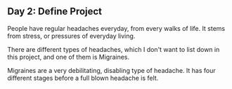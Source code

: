 ## Day 2: Define Project

People have regular headaches everyday, from every walks of life. It stems from stress, or pressures of everyday living.

There are different types of headaches, which I don't want to list down in this project, and one of them is Migraines.

Migraines are a very debilitating, disabling type of headache. It has four different stages before a full blown headache is felt. 
